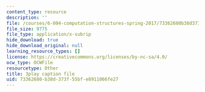 ```yaml
---
content_type: resource
description: ''
file: /courses/6-004-computation-structures-spring-2017/73362680b38d373f55bfe8911066fe27_-OduZBd1aHw.srt
file_size: 9775
file_type: application/x-subrip
hide_download: true
hide_download_original: null
learning_resource_types: []
license: https://creativecommons.org/licenses/by-nc-sa/4.0/
ocw_type: OCWFile
resourcetype: Other
title: 3play caption file
uid: 73362680-b38d-373f-55bf-e8911066fe27
---
```

